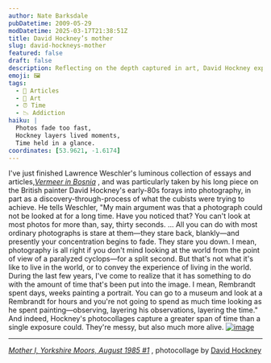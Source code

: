 ```yaml
---
author: Nate Barksdale
pubDatetime: 2009-05-29
modDatetime: 2025-03-17T21:38:51Z
title: David Hockney’s mother
slug: david-hockneys-mother
featured: false
draft: false
description: Reflecting on the depth captured in art, David Hockney explores time and observation through his photocollages.
emoji: 🖼️
tags:
  - 📖 Articles
  - 🎨 Art
  - ⏰ Time
  - 📉 Addiction
haiku: |
  Photos fade too fast,  
  Hockney layers lived moments,  
  Time held in a glance.
coordinates: [53.9621, -1.6174]
---
```


I've just finished Lawrence Weschler's luminous collection of essays and articles,_[Vermeer in Bosnia](https://www.google.com/search?q=%22Vermeer%20in%20Bosnia%22%20amazon.com)_ , and was particularly taken by his long piece on the British painter David Hockney's early-80s forays into photography, in part as a discovery-through-process of what the cubists were trying to achieve. He tells Weschler, "My main argument was that a photograph could not be looked at for a long time. Have you noticed that? You can't look at most photos for more than, say, thirty seconds. ... All you can do with most ordinary photographs is stare at them—they stare back, blankly—and presently your concentration begins to fade. They stare you down. I mean, photography is all right if you don't mind looking at the world from the point of view of a paralyzed cyclops—for a split second. But that's not what it's like to live in the world, or to convey the experience of living in the world. During the last few years, I've come to realize that it has something to do with the amount of time that's been put into the image. I mean, Rembrandt spent days, weeks painting a portrait. You can go to a museum and look at a Rembrandt for hours and you're not going to spend as much time looking as he spent painting—observing, layering his observations, layering the time." And indeed, Hockney's photocollages capture a greater span of time than a single exposure could. They're messy, but also much more alive. [![image](http://culture-making.com/media/hockney_mother.jpg)](http://www.artchive.com/artchive/h/hockney/hockney_mother.jpg.html)

---

_[Mother I, Yorkshire Moors, August 1985 #1](http://www.artchive.com/artchive/h/hockney/hockney_mother.jpg.html)_ , photocollage by [David Hockney](http://www.hockneypictures.com/)
